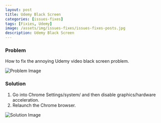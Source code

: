```yaml
---
layout: post
title: Udemy Black Screen
categories: [issues-fixes]
tags: [Fixies, Udemy]
image: /assets/img/issues-fixes/issues-fixes-posts.jpg
description: Udemy Black Screen
---
```


### Problem

How to fix the annoying Udemy video black screen problem.

![Problem Image](/assets/img/miscellaneous/udemy-black-screen-problem.png)

### Solution

1. Go into Chrome Settings/system/ and then disable graphics/hardware acceleration.
2. Relaunch the Chrome browser.

![Solution Image](/assets/img/miscellaneous/udemy-black-screen-solution.png)